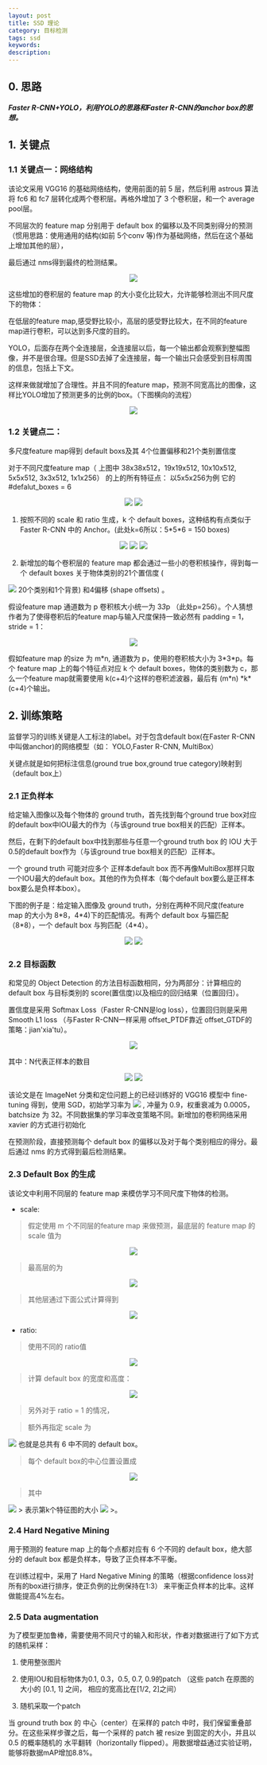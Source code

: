 ```yaml
---
layout: post
title: SSD 理论
category: 目标检测
tags: ssd
keywords:
description:
---
```


## 0. 思路

***Faster R-CNN+YOLO，利用YOLO的思路和Faster R-CNN的anchor box的思想。***

## 1. 关键点

### 1.1 关键点一：网络结构

该论文采用 VGG16 的基础网络结构，使用前面的前 5 层，然后利用 astrous 算法将 fc6 和 fc7 层转化成两个卷积层。再格外增加了 3 个卷积层，和一个 average pool层。

不同层次的 feature map 分别用于 default box 的偏移以及不同类别得分的预测（惯用思路：使用通用的结构(如前 5个conv 等)作为基础网络，然后在这个基础上增加其他的层），

最后通过 nms得到最终的检测结果。

<div style="text-align:center">

<img src="https://raw.githubusercontent.com/chiemon/chiemon.github.io/master/img/SSD-1.png"/>

</div>

这些增加的卷积层的 feature map 的大小变化比较大，允许能够检测出不同尺度下的物体：

在低层的feature map,感受野比较小，高层的感受野比较大，在不同的feature map进行卷积，可以达到多尺度的目的。

YOLO，后面存在两个全连接层，全连接层以后，每一个输出都会观察到整幅图像，并不是很合理。但是SSD去掉了全连接层，每一个输出只会感受到目标周围的信息，包括上下文。

这样来做就增加了合理性。并且不同的feature map，预测不同宽高比的图像，这样比YOLO增加了预测更多的比例的box。（下图横向的流程）

<div style="text-align:center">

<img src="https://raw.githubusercontent.com/chiemon/chiemon.github.io/master/img/SSD-2.png"/>

</div>

### 1.2 关键点二：

多尺度feature map得到 default boxs及其 4个位置偏移和21个类别置信度

对于不同尺度feature map（ 上图中 38x38x512，19x19x512, 10x10x512, 5x5x512, 3x3x512, 1x1x256） 的上的所有特征点： 以5x5x256为例 它的#defalut_boxes = 6

<div style="text-align:center">

<img src="https://raw.githubusercontent.com/chiemon/chiemon.github.io/master/img/SSD-3.png"/>

<img src="https://raw.githubusercontent.com/chiemon/chiemon.github.io/master/img/SSD-4.png"/>

</div>

1. 按照不同的 scale 和 ratio 生成，k 个 default boxes，这种结构有点类似于 Faster R-CNN 中的 Anchor。(此处k=6所以：5\*5\*6 = 150 boxes)

<div style="text-align:center">

<img src="https://raw.githubusercontent.com/chiemon/chiemon.github.io/master/img/SSD-5.png"/>

<img src="https://raw.githubusercontent.com/chiemon/chiemon.github.io/master/img/SSD-6.png"/>

<img src="https://raw.githubusercontent.com/chiemon/chiemon.github.io/master/img/SSD-7.png"/>

</div>

2. 新增加的每个卷积层的 feature map 都会通过一些小的卷积核操作，得到每一个 default boxes 关于物体类别的21个置信度 (
<img src="https://raw.githubusercontent.com/chiemon/chiemon.github.io/master/img/SSD-8.png"/>
20个类别和1个背景) 和4偏移 (shape offsets) 。

假设feature map 通道数为 p 卷积核大小统一为 3*3*p （此处p=256）。个人猜想作者为了使得卷积后的feature map与输入尺度保持一致必然有 padding = 1， stride = 1：

<div style="text-align:center">

<img src="https://raw.githubusercontent.com/chiemon/chiemon.github.io/master/img/SSD-9.png"/>

</div>

假如feature map 的size 为 m\*n, 通道数为 p，使用的卷积核大小为 3\*3\*p。每个 feature map 上的每个特征点对应 k 个 default boxes，物体的类别数为 c，那么一个feature map就需要使用 k(c+4)个这样的卷积滤波器，最后有 (m\*n) \*k\* (c+4)个输出。

## 2. 训练策略

监督学习的训练关键是人工标注的label。对于包含default box(在Faster R-CNN中叫做anchor)的网络模型（如： YOLO,Faster R-CNN, MultiBox）

关键点就是如何把标注信息(ground true box,ground true category)映射到（default box上）

### 2.1 正负样本

给定输入图像以及每个物体的 ground truth，首先找到每个ground true box对应的default box中IOU最大的作为（与该ground true box相关的匹配）正样本。

然后，在剩下的default box中找到那些与任意一个ground truth box 的 IOU 大于 0.5的default box作为（与该ground true box相关的匹配）正样本。

一个 ground truth 可能对应多个 正样本default box 而不再像MultiBox那样只取一个IOU最大的default box。其他的作为负样本（每个default box要么是正样本box要么是负样本box）。

下图的例子是：给定输入图像及 ground truth，分别在两种不同尺度(feature map 的大小为 8\*8，4\*4)下的匹配情况。有两个 default box 与猫匹配（8\*8），一个 default box 与狗匹配（4\*4）。

<div style="text-align:center">

<img src="https://raw.githubusercontent.com/chiemon/chiemon.github.io/master/img/SSD-10.png"/>

<img src="https://raw.githubusercontent.com/chiemon/chiemon.github.io/master/img/SSD-24.png"/>

</div>

### 2.2 目标函数

和常见的 Object Detection 的方法目标函数相同，分为两部分：计算相应的 default box 与目标类别的 score(置信度)以及相应的回归结果（位置回归）。

置信度是采用 Softmax Loss（Faster R-CNN是log loss），位置回归则是采用 Smooth L1 loss （与Faster R-CNN一样采用 offset_PTDF靠近 offset_GTDF的策略：jian'xia'tu）。

<div style="text-align:center">

<img src="https://raw.githubusercontent.com/chiemon/chiemon.github.io/master/img/SSD-11.png"/>

</div>

其中：N代表正样本的数目

<div style="text-align:center">

<img src="https://raw.githubusercontent.com/chiemon/chiemon.github.io/master/img/SSD-12.png"/>

<img src="https://raw.githubusercontent.com/chiemon/chiemon.github.io/master/img/SSD-13.png"/>

</div>

该论文是在 ImageNet 分类和定位问题上的已经训练好的 VGG16 模型中 fine-tuning 得到，使用 SGD，初始学习率为
<img src="https://raw.githubusercontent.com/chiemon/chiemon.github.io/master/img/SSD-14.png"/>
, 冲量为 0.9，权重衰减为 0.0005，batchsize 为 32。不同数据集的学习率改变策略不同。新增加的卷积网络采用 xavier 的方式进行初始化

在预测阶段，直接预测每个 default box 的偏移以及对于每个类别相应的得分。最后通过 nms 的方式得到最后检测结果。

### 2.3 Default Box 的生成

该论文中利用不同层的 feature map 来模仿学习不同尺度下物体的检测。

- scale:

> 假定使用 m 个不同层的feature map 来做预测，最底层的 feature map 的 scale 值为

<div style="text-align:center">

<img src="https://raw.githubusercontent.com/chiemon/chiemon.github.io/master/img/SSD-15.png"/>

</div>

> 最高层的为

<div style="text-align:center">

<img src="https://raw.githubusercontent.com/chiemon/chiemon.github.io/master/img/SSD-16.png"/>

</div>

> 其他层通过下面公式计算得到

<div style="text-align:center">
<img src="https://raw.githubusercontent.com/chiemon/chiemon.github.io/master/img/SSD-17.png"/>
</div>

- ratio:

> 使用不同的 ratio值

<div style="text-align:center">

<img src="https://raw.githubusercontent.com/chiemon/chiemon.github.io/master/img/SSD-18.png"/>

</div>

>计算 default box 的宽度和高度：

<div style="text-align:center">

<img src="https://raw.githubusercontent.com/chiemon/chiemon.github.io/master/img/SSD-19.png"/>

</div>

> 另外对于 ratio = 1 的情况，

> 额外再指定 scale 为
<img src="https://raw.githubusercontent.com/chiemon/chiemon.github.io/master/img/SSD-20.png"/>
也就是总共有 6 中不同的 default box。

> 每个 default box的中心位置设置成

<div style="text-align:center">

<img src="https://raw.githubusercontent.com/chiemon/chiemon.github.io/master/img/SSD-21.png"/>

</div>

> 其中
<img src="https://raw.githubusercontent.com/chiemon/chiemon.github.io/master/img/SSD-22.png"/>
> 表示第k个特征图的大小
<img src="https://raw.githubusercontent.com/chiemon/chiemon.github.io/master/img/SSD-23.png"/>
>。

### 2.4 Hard Negative Mining

用于预测的 feature map 上的每个点都对应有 6 个不同的 default box，绝大部分的 default box 都是负样本，导致了正负样本不平衡。

在训练过程中，采用了 Hard Negative Mining 的策略（根据confidence loss对所有的box进行排序，使正负例的比例保持在1:3） 来平衡正负样本的比率。这样做能提高4%左右。

### 2.5 Data augmentation

为了模型更加鲁棒，需要使用不同尺寸的输入和形状，作者对数据进行了如下方式的随机采样：

1. 使用整张图片

2. 使用IOU和目标物体为0.1, 0.3，0.5, 0.7, 0.9的patch （这些 patch 在原图的大小的 [0.1, 1] 之间， 相应的宽高比在[1/2, 2]之间）

3. 随机采取一个patch

当 ground truth box 的 中心（center）在采样的 patch 中时，我们保留重叠部分。在这些采样步骤之后，每一个采样的 patch 被 resize 到固定的大小，并且以 0.5 的概率随机的 水平翻转（horizontally flipped）。用数据增益通过实验证明，能够将数据mAP增加8.8%。